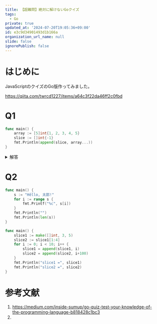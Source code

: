 ```yaml
---
title: 【超難問】絶対に解けないGoクイズ
tags:
  - Go
private: true
updated_at: '2024-07-20T19:05:36+09:00'
id: e3c9d34901493d1b166a
organization_url_name: null
slide: false
ignorePublish: false
---
```

# はじめに

JavaScriptのクイズのGo版作ってみました。

https://qiita.com/twrcd1227/items/a64c3f22da46ff2c0fbd

# Q1

```go
func main() {
	array := [5]int{1, 2, 3, 4, 5}
	slice := []int{-1}
	fmt.Println(append(slice, array...))
}
```

<details><summary>解答</summary>

コンパイルエラー

```
./prog.go:10:28: cannot use array (variable of type [5]int) as []int value in argument to append
```

</details>

# Q2

```go
func main() {
	s := "Hêllo, 太郎!"
	for i := range s {
		fmt.Printf("%c", s[i])
	}
	fmt.Println("")
	fmt.Println(len(s))
}
```

```go
func main() {
	slice1 := make([]int, 3, 5)
	slice2 := slice1[1:4]
	for i := 0; i < 10; i++ {
		slice1 = append(slice1, i)
		slice2 = append(slice2, i+100)
	}
	fmt.Println("slice1 =", slice1)
	fmt.Println("slice2 =", slice2)
}
```

# 参考文献

1. https://medium.com/inside-sumup/go-quiz-test-your-knowledge-of-the-programming-language-b818428c1bc3
1. 
